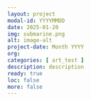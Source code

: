 ```yaml
---
layout: project
modal-id: YYYYMMDD
date: 2025-01-20
img: submarine.png
alt: image-alt
project-date: Month YYYY
org: 
categories: [ art_test ]
description: description
ready: true
loc: false
more: false
---
```

